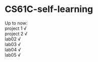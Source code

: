 # CS61C-self-learning

Up to now:  
project 1 √  
project 2 √  
lab02 √  
lab03 √  
lab04 √  
lab05 √  
